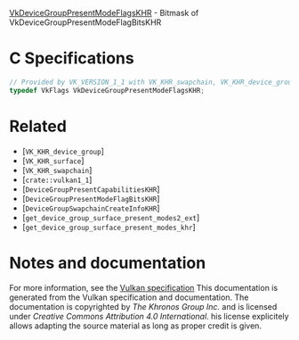 [VkDeviceGroupPresentModeFlagsKHR](https://www.khronos.org/registry/vulkan/specs/1.3-extensions/man/html/VkDeviceGroupPresentModeFlagsKHR.html) - Bitmask of VkDeviceGroupPresentModeFlagBitsKHR

# C Specifications
```c
// Provided by VK_VERSION_1_1 with VK_KHR_swapchain, VK_KHR_device_group with VK_KHR_surface
typedef VkFlags VkDeviceGroupPresentModeFlagsKHR;
```

# Related
- [`VK_KHR_device_group`]
- [`VK_KHR_surface`]
- [`VK_KHR_swapchain`]
- [`crate::vulkan1_1`]
- [`DeviceGroupPresentCapabilitiesKHR`]
- [`DeviceGroupPresentModeFlagBitsKHR`]
- [`DeviceGroupSwapchainCreateInfoKHR`]
- [`get_device_group_surface_present_modes2_ext`]
- [`get_device_group_surface_present_modes_khr`]

# Notes and documentation
For more information, see the [Vulkan specification](https://www.khronos.org/registry/vulkan/specs/1.3-extensions/html/vkspec.html)
This documentation is generated from the Vulkan specification and documentation.
The documentation is copyrighted by *The Khronos Group Inc.* and is licensed under *Creative Commons Attribution 4.0 International*.
his license explicitely allows adapting the source material as long as proper credit is given.
        